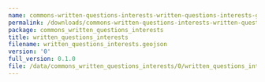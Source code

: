 ```yaml
---
name: commons-written-questions-interests-written-questions-interests-geojson
permalink: /downloads/commons-written-questions-interests-written-questions-interests-geojson/0
package: commons_written_questions_interests
title: written_questions_interests
filename: written_questions_interests.geojson
version: '0'
full_version: 0.1.0
file: /data/commons_written_questions_interests/0/written_questions_interests.geojson
---
```

